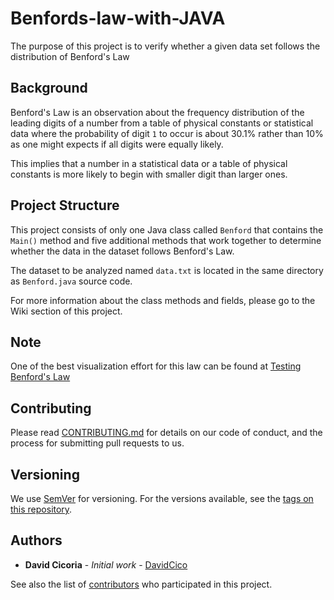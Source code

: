 # Benfords-law-with-JAVA

The purpose of this project is to verify whether a given data set follows the distribution of Benford's Law

## Background
Benford's Law is an observation about the frequency distribution of the leading digits of a number from a table of physical constants or statistical data where the probability of digit `1` to occur is about 30.1% rather than 10% as one might expects if all digits were equally likely. 

This implies that a number in a statistical data or a table of physical constants is more likely to begin with smaller digit than larger ones. 

## Project Structure
This project consists of only one Java class called `Benford` that contains the `Main()` method and five additional methods that work together to determine whether the data in the dataset follows Benford's Law.

The dataset to be analyzed named `data.txt` is located in the same directory as `Benford.java` source code.

For more information about the class methods and fields, please go to the Wiki section of this project.

## Note
 One of the best visualization effort for this law can be found at [Testing Benford's Law](http://testingbenfordslaw.com/)

## Contributing

Please read [CONTRIBUTING.md](https://github.com/DavidCico/Benfords-law-with-JAVA/blob/master/CONTRIBUTING.md) for details on our code of conduct, and the process for submitting pull requests to us.

## Versioning

We use [SemVer](http://semver.org/) for versioning. For the versions available, see the [tags on this repository](https://github.com/your/project/tags). 

## Authors

* **David Cicoria** - *Initial work* - [DavidCico](https://github.com/DavidCico)

See also the list of [contributors](https://github.com/DavidCico/Benfords-law-with-JAVA/graphs/contributors) who participated in this project.
